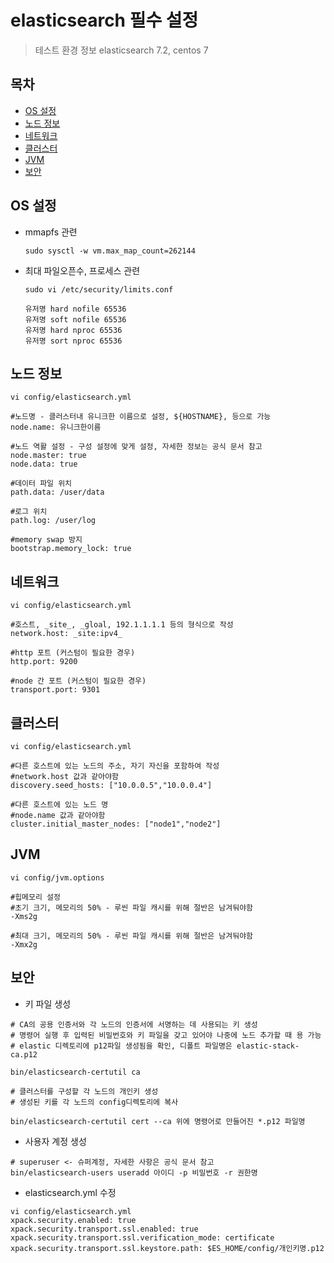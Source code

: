 # elasticsearch 필수 설정

> 테스트 환경 정보 elasticsearch 7.2, centos 7

## 목차
- [OS 설정](#OS-설정)
- [노드 정보](#노드-정보)
- [네트워크](#네트워크)
- [클러스터](#클러스터)
- [JVM](#JVM)
- [보안](#보안)

## OS 설정
- mmapfs 관련
    ```
    sudo sysctl -w vm.max_map_count=262144
    ```
- 최대 파일오픈수, 프로세스 관련
    ```
    sudo vi /etc/security/limits.conf
    
    유저명 hard nofile 65536
    유저명 soft nofile 65536
    유저명 hard nproc 65536
    유저명 sort nproc 65536
    ```

## 노드 정보
```
vi config/elasticsearch.yml

#노드명 - 클러스터내 유니크한 이름으로 설정, ${HOSTNAME}, 등으로 가능
node.name: 유니크한이름

#노드 역활 설정 - 구성 설정에 맞게 설정, 자세한 정보는 공식 문서 참고
node.master: true
node.data: true

#데이터 파일 위치
path.data: /user/data

#로그 위치
path.log: /user/log

#memory swap 방지
bootstrap.memory_lock: true
```
## 네트워크
```
vi config/elasticsearch.yml

#호스트, _site_, _gloal, 192.1.1.1.1 등의 형식으로 작성
network.host: _site:ipv4_

#http 포트 (커스텀이 필요한 경우)
http.port: 9200

#node 간 포트 (커스텀이 필요한 경우)
transport.port: 9301
```

## 클러스터
```
vi config/elasticsearch.yml

#다른 호스트에 있는 노드의 주소, 자기 자신을 포함하여 작성
#network.host 값과 같아야함
discovery.seed_hosts: ["10.0.0.5","10.0.0.4"]

#다른 호스트에 있는 노드 명
#node.name 값과 같아야함
cluster.initial_master_nodes: ["node1","node2"]
```

## JVM
```
vi config/jvm.options

#힙메모리 설정
#초기 크기, 메모리의 50% - 루씬 파일 캐시를 위해 절반은 남겨둬야함 
-Xms2g

#최대 크기, 메모리의 50% - 루씬 파일 캐시를 위해 절반은 남겨둬야함
-Xmx2g
```

## 보안
- 키 파일 생성
```
# CA의 공용 인증서와 각 노드의 인증서에 서명하는 데 사용되는 키 생성
# 명령어 실행 후 입력된 비밀번호와 키 파일을 갖고 있어야 나중에 노드 추가할 때 용 가능
# elastic 디렉토리에 p12파일 생성됨을 확인, 디폴트 파일명은 elastic-stack-ca.p12

bin/elasticsearch-certutil ca

# 클러스터를 구성할 각 노드의 개인키 생성
# 생성된 키를 각 노드의 config디렉토리에 복사

bin/elasticsearch-certutil cert --ca 위에 명령어로 만들어진 *.p12 파일명
```
- 사용자 계정 생성
```
# superuser <- 슈퍼계정, 자세한 사항은 공식 문서 참고
bin/elasticsearch-users useradd 아이디 -p 비밀번호 -r 권한명
```

- elasticsearch.yml 수정
```
vi config/elasticsearch.yml
xpack.security.enabled: true
xpack.security.transport.ssl.enabled: true
xpack.security.transport.ssl.verification_mode: certificate
xpack.security.transport.ssl.keystore.path: $ES_HOME/config/개인키명.p12
```